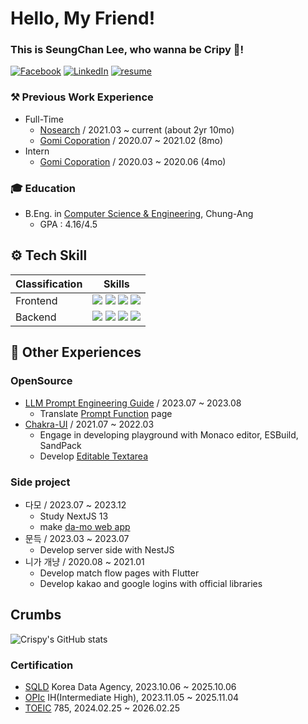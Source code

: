 # Hello, My Friend!
### This is SeungChan Lee, who wanna be Cripy 🍪!
[![Facebook](https://img.shields.io/badge/-Facebook-1877f2?style=round-square&logo=facebook&logoColor=white&link=https://www.facebook.com/jhnam88)](https://www.facebook.com/SeunChanLeeCrispy/)
[![LinkedIn](https://img.shields.io/badge/-LinkedIn-0077b5?style=round-square&logo=linkedin&logoColor=white&link=https://www.linkedin.com/in/jhnam88)](https://www.linkedin.com/in/1998-crispy/)
[![resume](https://img.shields.io/badge/-resume%20-blue)](https://docs.google.com/document/d/1M84kNjMjV-NwR0a8Vpjib5LziEmdBFFZF7bFl32q0ag/edit?usp=sharing)


### ⚒ Previous Work Experience
- Full-Time
  - [Nosearch](https://nosearch.com/) / 2021.03 ~ current (about 2yr 10mo)
  - [Gomi Coporation](https://www.gomicorp.com/) / 2020.07 ~ 2021.02 (8mo)
- Intern 
  - [Gomi Coporation](https://www.gomicorp.com/) / 2020.03 ~ 2020.06 (4mo)

### 🎓 Education
- B.Eng. in [Computer Science & Engineering](https://cse.cau.ac.kr/main.php), Chung-Ang
  - GPA : 4.16/4.5
 
## ⚙ Tech Skill
|Classification|Skills|
|---|---|
|Frontend| <img src="https://img.shields.io/badge/reactjs-black?&style=for-the-badge&logo=react&logoColor=white"/> <img src="https://img.shields.io/badge/nextjs-black?&style=for-the-badge&logo=next&logoColor=white"/> <img src="https://img.shields.io/badge/typescript-4285f4?&style=for-the-badge&logo=typescript&logoColor=white"/> <img src="https://img.shields.io/badge/chakraui-42c7c0?&style=for-the-badge&logo=chakraui&logoColor=white"/>|
|Backend|<img src="https://img.shields.io/badge/nestjs-e0234e?&style=for-the-badge&logo=nestjs&logoColor=white"/> <img src="https://img.shields.io/badge/django-052513?&style=for-the-badge&logo=django&logoColor=white"/> <img src="https://img.shields.io/badge/docker-3291e6?&style=for-the-badge&logo=docker&logoColor=white"/> <img src="https://img.shields.io/badge/postgresql-2962ff?&style=for-the-badge&logo=postgresql&logoColor=white"/>|

## 📂 Other Experiences
### OpenSource
- [LLM Prompt Engineering Guide](https://github.com/dair-ai/Prompt-Engineering-Guide/pull/244) / 2023.07 ~ 2023.08
  - Translate [Prompt Function](https://www.promptingguide.ai/kr/applications/pf) page
- [Chakra-UI](https://chakra-ui.com/) / 2021.07 ~ 2022.03
  - Engage in developing playground with Monaco editor, ESBuild, SandPack
  - Develop [Editable Textarea](https://github.com/chakra-ui/chakra-ui/pull/4443)

### Side project
- 다모 / 2023.07 ~ 2023.12
  - Study NextJS 13
  - make [da-mo web app](https://app.da-mo.club/)
- 문득 / 2023.03 ~ 2023.07
  - Develop server side with NestJS
- 니가 개냥 / 2020.08 ~ 2021.01
  - Develop match flow pages with Flutter
  - Develop kakao and google logins with official libraries

## Crumbs
![Crispy's GitHub stats](https://github-readme-stats.vercel.app/api?username=heozeop&show_icons=true&theme=radical)

### Certification
- [SQLD](https://www.dataq.or.kr/www/sub/a_04.do) Korea Data Agency, 2023.10.06 ~ 2025.10.06
- [OPIc](https://www.opic.or.kr/opics/jsp/senior/index.jsp) IH(Intermediate High), 2023.11.05 ~ 2025.11.04
- [TOEIC](https://www.toeic.co.kr/) 785, 2024.02.25 ~ 2026.02.25

